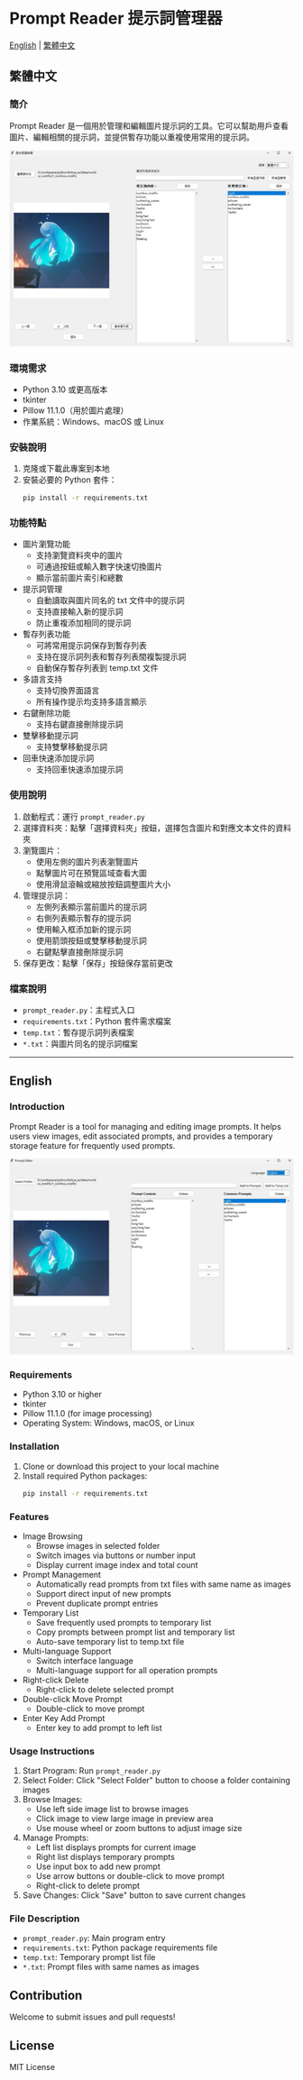 # Prompt Reader 提示詞管理器

[English](#english) | [繁體中文](#繁體中文)

## 繁體中文

### 簡介
Prompt Reader 是一個用於管理和編輯圖片提示詞的工具。它可以幫助用戶查看圖片、編輯相關的提示詞，並提供暫存功能以重複使用常用的提示詞。

![程式主界面](img/zh_TW.jpg)

### 環境需求
- Python 3.10 或更高版本
- tkinter
- Pillow 11.1.0（用於圖片處理）
- 作業系統：Windows、macOS 或 Linux

### 安裝說明
1. 克隆或下載此專案到本地
2. 安裝必要的 Python 套件：
   ```bash
   pip install -r requirements.txt
   ```


### 功能特點
- 圖片瀏覽功能
  - 支持瀏覽資料夾中的圖片
  - 可通過按鈕或輸入數字快速切換圖片
  - 顯示當前圖片索引和總數
- 提示詞管理
  - 自動讀取與圖片同名的 txt 文件中的提示詞
  - 支持直接輸入新的提示詞
  - 防止重複添加相同的提示詞
- 暫存列表功能
  - 可將常用提示詞保存到暫存列表
  - 支持在提示詞列表和暫存列表間複製提示詞
  - 自動保存暫存列表到 temp.txt 文件
- 多語言支持
  - 支持切換界面語言
  - 所有操作提示均支持多語言顯示
- 右鍵刪除功能
  - 支持右鍵直接刪除提示詞
- 雙擊移動提示詞
  - 支持雙擊移動提示詞
- 回車快速添加提示詞
  - 支持回車快速添加提示詞

### 使用說明
1. 啟動程式：運行 `prompt_reader.py`
2. 選擇資料夾：點擊「選擇資料夾」按鈕，選擇包含圖片和對應文本文件的資料夾
3. 瀏覽圖片：
   - 使用左側的圖片列表瀏覽圖片
   - 點擊圖片可在預覽區域查看大圖
   - 使用滑鼠滾輪或縮放按鈕調整圖片大小
4. 管理提示詞：
   - 左側列表顯示當前圖片的提示詞
   - 右側列表顯示暫存的提示詞
   - 使用輸入框添加新的提示詞
   - 使用箭頭按鈕或雙擊移動提示詞
   - 右鍵點擊直接刪除提示詞
5. 保存更改：點擊「保存」按鈕保存當前更改

### 檔案說明
- `prompt_reader.py`：主程式入口
- `requirements.txt`：Python 套件需求檔案
- `temp.txt`：暫存提示詞列表檔案
- `*.txt`：與圖片同名的提示詞檔案

---

## English

### Introduction
Prompt Reader is a tool for managing and editing image prompts. It helps users view images, edit associated prompts, and provides a temporary storage feature for frequently used prompts.

![Main Interface](img/en.jpg)

### Requirements
- Python 3.10 or higher
- tkinter 
- Pillow 11.1.0 (for image processing)
- Operating System: Windows, macOS, or Linux

### Installation
1. Clone or download this project to your local machine
2. Install required Python packages:
   ```bash
   pip install -r requirements.txt
   ```

### Features
- Image Browsing
  - Browse images in selected folder
  - Switch images via buttons or number input
  - Display current image index and total count
- Prompt Management
  - Automatically read prompts from txt files with same name as images
  - Support direct input of new prompts
  - Prevent duplicate prompt entries
- Temporary List
  - Save frequently used prompts to temporary list
  - Copy prompts between prompt list and temporary list
  - Auto-save temporary list to temp.txt file
- Multi-language Support
  - Switch interface language
  - Multi-language support for all operation prompts
- Right-click Delete
  - Right-click to delete selected prompt
- Double-click Move Prompt
  - Double-click to move prompt
- Enter Key Add Prompt
  - Enter key to add prompt to left list

### Usage Instructions
1. Start Program: Run `prompt_reader.py`
2. Select Folder: Click "Select Folder" button to choose a folder containing images
3. Browse Images:
   - Use left side image list to browse images
   - Click image to view large image in preview area
   - Use mouse wheel or zoom buttons to adjust image size
4. Manage Prompts:
   - Left list displays prompts for current image
   - Right list displays temporary prompts
   - Use input box to add new prompt
   - Use arrow buttons or double-click to move prompt
   - Right-click to delete prompt
5. Save Changes: Click "Save" button to save current changes

### File Description
- `prompt_reader.py`: Main program entry
- `requirements.txt`: Python package requirements file
- `temp.txt`: Temporary prompt list file
- `*.txt`: Prompt files with same names as images 

## Contribution

Welcome to submit issues and pull requests!

## License

MIT License 